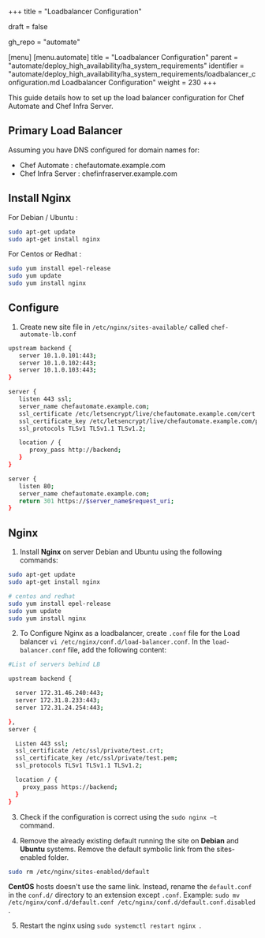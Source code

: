 +++
title = "Loadbalancer Configuration"

draft = false

gh_repo = "automate"

[menu]
  [menu.automate]
    title = "Loadbalancer Configuration"
    parent = "automate/deploy_high_availability/ha_system_requirements"
    identifier = "automate/deploy_high_availability/ha_system_requirements/loadbalancer_configuration.md Loadbalancer Configuration"
    weight = 230
+++

This guide details how to set up the load balancer configuration for Chef Automate and Chef Infra Server.


## Primary Load Balancer

Assuming you have DNS configured for domain names for:
- Chef Automate : chefautomate.example.com
- Chef Infra Server : chefinfraserver.example.com

## Install Nginx

For Debian / Ubuntu :
```bash
sudo apt-get update  
sudo apt-get install nginx 
```
For Centos or Redhat :
```bash
sudo yum install epel-release 
sudo yum update 
sudo yum install nginx 
```

## Configure

1. Create new site file in `/etc/nginx/sites-available/` called `chef-automate-lb.conf`
```bash
upstream backend {
   server 10.1.0.101:443; 
   server 10.1.0.102:443;
   server 10.1.0.103:443;
}

server {
   listen 443 ssl;
   server_name chefautomate.example.com;
   ssl_certificate /etc/letsencrypt/live/chefautomate.example.com/cert.pem;
   ssl_certificate_key /etc/letsencrypt/live/chefautomate.example.com/privkey.pem;
   ssl_protocols TLSv1 TLSv1.1 TLSv1.2;

   location / {
      proxy_pass http://backend;
   }
}

server {
   listen 80;
   server_name chefautomate.example.com;
   return 301 https://$server_name$request_uri;
}
```


## Nginx

1. Install **Nginx** on server Debian and Ubuntu using the following commands:

```bash
sudo apt-get update  
sudo apt-get install nginx 

# centos and redhat 
sudo yum install epel-release 
sudo yum update 
sudo yum install nginx 
```

2. To Configure Nginx as a loadbalancer, create `.conf` file for the Load balancer `vi /etc/nginx/conf.d/load-balancer.conf`. In the `load-balancer.conf` file, add the following content:

```sh
#List of servers behind LB 

upstream backend {

  server 172.31.46.240:443;
  server 172.31.8.233:443;
  server 172.31.24.254:443;

},
server { 

  Listen 443 ssl; 
  ssl_certificate /etc/ssl/private/test.crt; 
  ssl_certificate_key /etc/ssl/private/test.pem; 
  ssl_protocols TLSv1 TLSv1.1 TLSv1.2; 

  location / { 
    proxy_pass https://backend; 
  } 
}
```

3. Check if the configuration is correct using the `sudo nginx –t ` command.

4. Remove the already existing default running the site on **Debian** and **Ubuntu** systems. Remove the default symbolic link from the sites-enabled folder.

```bash
sudo rm /etc/nginx/sites-enabled/default
```

**CentOS** hosts doesn't use the same link. Instead, rename the `default.conf` in the `conf.d/` directory to an extension except `.conf`. Example: `sudo mv /etc/nginx/conf.d/default.conf /etc/nginx/conf.d/default.conf.disabled `.

5. Restart the nginx using `sudo systemctl restart nginx `.
